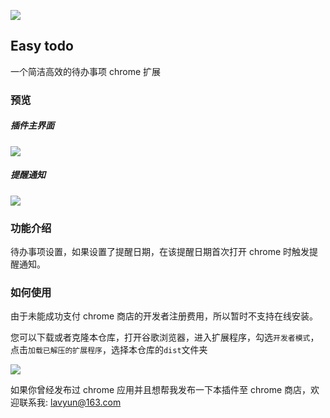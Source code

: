 ![](http://opj15jbpo.bkt.clouddn.com/17-5-30/1324633.jpg)

Easy todo
---

一个简洁高效的待办事项 chrome 扩展

### 预览

##### 插件主界面

![](http://opj15jbpo.bkt.clouddn.com/17-5-30/41140726.jpg)

##### 提醒通知

![](http://opj15jbpo.bkt.clouddn.com/17-5-30/19073791.jpg)

### 功能介绍

待办事项设置，如果设置了提醒日期，在该提醒日期首次打开 chrome 时触发提醒通知。

### 如何使用

由于未能成功支付 chrome 商店的开发者注册费用，所以暂时不支持在线安装。

您可以下载或者克隆本仓库，打开谷歌浏览器，进入扩展程序，勾选`开发者模式`，点击`加载已解压的扩展程序`，选择本仓库的`dist`文件夹

![](http://opj15jbpo.bkt.clouddn.com/17-5-30/65204574.jpg)

如果你曾经发布过 chrome 应用并且想帮我发布一下本插件至 chrome 商店，欢迎联系我: lavyun@163.com